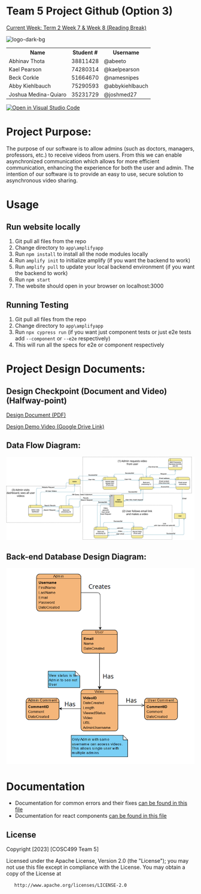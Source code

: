 # Team 5 Project Github (Option 3)
[Current Week: Term 2 Week 7 & Week 8 (Reading Break)](https://github.com/orgs/COSC-499-W2023/projects/43)

![logo-dark-bg](https://github.com/COSC-499-W2023/year-long-project-team-5/assets/36575231/09d7017e-7226-40fe-bf3d-62fef6d73d0e)

<table>
  <tr><th>Name</th><th>Student #</th><th>Username</th></tr>
  <tr><td>Abhinav Thota</td><td>38811428</td><td>@abeeto</td></tr>
  <tr><td>Kael Pearson</td><td>74280314</td><td>@kaelpearson</td></tr>
  <tr><td>Beck Corkle</td><td>51664670</td><td>@namesnipes</td></tr>
  <tr><td>Abby Kiehlbauch</td><td>75290593</td><td>@abbykiehlbauch</td></tr>
  <tr><td>Joshua Medina-Quiaro</td><td>35231729</td><td>@joshmed27</td></tr>
</table>

[![Open in Visual Studio Code](https://classroom.github.com/assets/open-in-vscode-718a45dd9cf7e7f842a935f5ebbe5719a5e09af4491e668f4dbf3b35d5cca122.svg)](https://classroom.github.com/online_ide?assignment_repo_id=11930276&assignment_repo_type=AssignmentRepo)

# Project Purpose:
The purpose of our software is to allow admins (such as doctors, managers, professors, etc.) to receive videos from users. From this we can enable asynchronized communication which allows for more efficient communication, enhancing the experience for both the user and admin. The intention of our software is to provide an easy to use, secure solution to asynchronous video sharing.

# **Usage**
## Run website locally
1. Git pull all files from the repo
2. Change directory to `app\amplifyapp`
3. Run `npm install` to install all the node modules locally
4. Run `amplify init` to initialize amplify (if you want the backend to work)
5. Run `amplify pull` to update your local backend environment (if you want the backend to work)
6. Run `npm start` 
7. The website should open in your browser on localhost:3000

## Running Testing
1. Git pull all files from the repo
2. Change directory to `app\amplifyapp`
3. Run `npx cypress run` (if you want just component tests or just e2e tests add `--component` or `--e2e` respectively)
4. This will run all the specs for e2e or component respectively

# Project Design Documents:
## Design Checkpoint (Document and Video) (Halfway-point)
[Design Document (PDF)](https://github.com/COSC-499-W2023/year-long-project-team-5/blob/master/docs/design/Team%205%20Design%20Document.pdf)

[Design Demo Video (Google Drive Link)](https://drive.google.com/file/d/1hsxgtyWNExZPvq0keI0xe8E0u1FqfNyJ/view?usp=drive_link)

## Data Flow Diagram:
![Dataflow Diagram](https://github.com/COSC-499-W2023/year-long-project-team-5/blob/master/docs/design/DataFlowDiagram.png)

## Back-end Database Design Diagram:
![Database Design Diagram](https://github.com/COSC-499-W2023/year-long-project-team-5/blob/master/docs/design/ER_Design.png)

# Documentation
- Documentation for common errors and their fixes [can be found in this file](docs/error_documention.md)
- Documentation for react components [can be found in this file](app/amplifyapp/docs/index.html)

## License
   Copyright [2023] [COSC499 Team 5]

   Licensed under the Apache License, Version 2.0 (the "License");
   you may not use this file except in compliance with the License.
   You may obtain a copy of the License at

       http://www.apache.org/licenses/LICENSE-2.0




